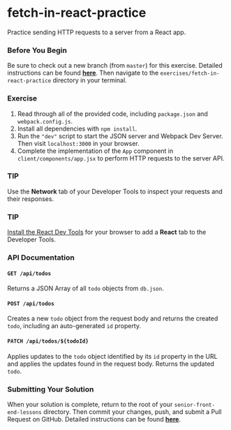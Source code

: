 # fetch-in-react-practice

Practice sending HTTP requests to a server from a React app.

### Before You Begin

Be sure to check out a new branch (from `master`) for this exercise. Detailed instructions can be found [**here**](../../guides/before-each-exercise.md). Then navigate to the `exercises/fetch-in-react-practice` directory in your terminal.

### Exercise

1. Read through all of the provided code, including `package.json` and `webpack.config.js`.
1. Install all dependencies with `npm install`.
1. Run the `"dev"` script to start the JSON server and Webpack Dev Server. Then visit `localhost:3000` in your browser.
1. Complete the implementation of the `App` component in `client/components/app.jsx` to perform HTTP requests to the server API.

### TIP

Use the **Network** tab of your Developer Tools to inspect your requests and their responses.

### TIP

[Install the React Dev Tools](https://chrome.google.com/webstore/detail/react-developer-tools/fmkadmapgofadopljbjfkapdkoienihi?hl=en) for your browser to add a **React** tab to the Developer Tools.

### API Documentation

#### `GET /api/todos`

Returns a JSON Array of all `todo` objects from `db.json`.

#### `POST /api/todos`

Creates a new `todo` object from the request body and returns the created `todo`, including an auto-generated `id` property.

#### `PATCH /api/todos/${todoId}`

Applies updates to the `todo` object identified by its `id` property in the URL and applies the updates found in the request body. Returns the updated `todo`.

### Submitting Your Solution

When your solution is complete, return to the root of your `senior-front-end-lessons` directory. Then commit your changes, push, and submit a Pull Request on GitHub. Detailed instructions can be found [**here**](../../guides/after-each-exercise.md).
